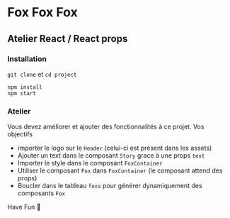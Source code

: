 # Fox Fox Fox
## Atelier React / React props

### Installation

`git clone` et `cd project`

```
npm install
npm start
```

### Atelier

Vous devez améliorer et ajouter des fonctionnalités à ce projet. Vos objectifs
- importer le logo sur le `Header` (celui-ci est présent dans les assets)
- Ajouter un text dans le composant `Story` grace à une props `text`
- Importer le style dans le composant `FoxContainer`
- Utiliser le composant `Fox` dans `FoxContainer` (le composant attend des props)
- Boucler dans le tableau `foxs` pour générer dynamiquement des composants `Fox`

Have Fun :tada:
